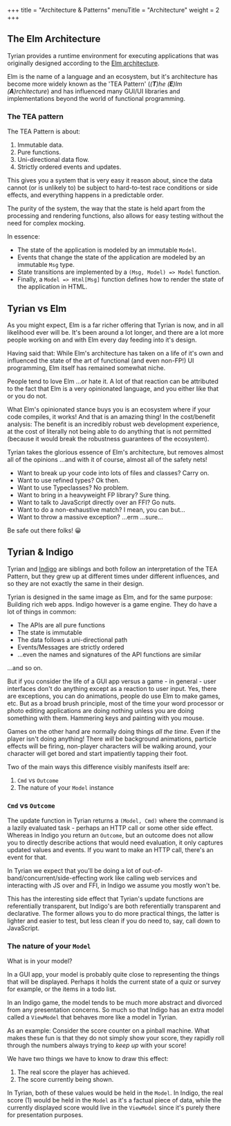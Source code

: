 +++
title = "Architecture & Patterns"
menuTitle = "Architecture"
weight = 2
+++

## The Elm Architecture

Tyrian provides a runtime environment for executing applications that was originally designed according to the [Elm architecture](https://guide.elm-lang.org/architecture/).

Elm is the name of a language and an ecosystem, but it's architecture has become more widely known as the 'TEA Pattern' (_(**T**)he (**E**)lm (**A**)rchitecture_) and has influenced many GUI/UI libraries and implementations beyond the world of functional programming.

### The TEA pattern

The TEA Pattern is about:

1. Immutable data.
2. Pure functions.
3. Uni-directional data flow.
4. Strictly ordered events and updates.

This gives you a system that is very easy it reason about, since the data cannot (or is unlikely to) be subject to hard-to-test race conditions or side effects, and everything happens in a predictable order.

The purity of the system, the way that the state is held apart from the processing and rendering functions, also allows for easy testing without the need for complex mocking.

In essence:

- The state of the application is modeled by an immutable `Model`.
- Events that change the state of the application are modeled by an immutable `Msg` type.
- State transitions are implemented by a `(Msg, Model) => Model` function.
- Finally, a `Model => Html[Msg]` function defines how to render the state of the application in HTML.

## Tyrian vs Elm

As you might expect, Elm is a far richer offering that Tyrian is now, and in all likelihood ever will be. It's been around a lot longer, and there are a lot more people working on and with Elm every day feeding into it's design.

Having said that: While Elm's architecture has taken on a life of it's own and influenced the state of the art of functional (and even non-FP!) UI programming, Elm itself has remained somewhat niche.

People tend to love Elm ...or hate it. A lot of that reaction can be attributed to the fact that Elm is a very opinionated language, and you either like that or you do not.

What Elm's opinionated stance buys you is an ecosystem where if your code compiles, it works! And that is an amazing thing! In the cost/benefit analysis: The benefit is an incredibly robust web development experience, at the cost of literally not being able to do anything that is not permitted (because it would break the robustness guarantees of the ecosystem).

Tyrian takes the glorious essence of Elm's architecture, but removes almost all of the opinions ...and with it of course, almost all of the safety nets!

- Want to break up your code into lots of files and classes? Carry on.
- Want to use refined types? Ok then.
- Want to use Typeclasses? No problem.
- Want to bring in a heavyweight FP library? Sure thing.
- Want to talk to JavaScript directly over an FFI? Go nuts.
- Want to do a non-exhaustive match? I mean, you can but...
- Want to throw a massive exception? ...erm ...sure...

Be safe out there folks! 😀

## Tyrian & Indigo

Tyrian and [Indigo](https://indigoengine.io/) are siblings and both follow an interpretation of the TEA Pattern, but they grew up at different times under different influences, and so they are not exactly the same in their design.

Tyrian is designed in the same image as Elm, and for the same purpose: Building rich web apps. Indigo however is a game engine. They do have a lot of things in common:

- The APIs are all pure functions
- The state is immutable
- The data follows a uni-directional path
- Events/Messages are strictly ordered
- ...even the names and signatures of the API functions are similar

...and so on.

But if you consider the life of a GUI app versus a game - in general - user interfaces don't do anything except as a reaction to user input. Yes, there are exceptions, you can do animations, people do use Elm to make games, etc. But as a broad brush principle, most of the time your word processor or photo editing applications are doing nothing unless you are doing something with them. Hammering keys and painting with you mouse.

Games on the other hand are normally doing things _all the time_. Even if the player isn't doing anything! There _will_ be background animations, particle effects will be firing, non-player characters will be walking around, your character will get bored and start impatiently tapping their foot.

Two of the main ways this difference visibly manifests itself are:

1. `Cmd` vs `Outcome`
2. The nature of your `Model` instance

### `Cmd` vs `Outcome`

The update function in Tyrian returns a `(Model, Cmd)` where the command is a lazily evaluated task - perhaps an HTTP call or some other side effect. Whereas in Indigo you return an `Outcome`, but an outcome does not allow you to directly describe actions that would need evaluation, it only captures updated values and events. If you want to make an HTTP call, there's an event for that.

In Tyrian we expect that you'll be doing a lot of out-of-band/concurrent/side-effecting work like calling web services and interacting with JS over and FFI, in Indigo we assume you mostly won't be.

This has the interesting side effect that Tyrian's update functions are referentially transparent, but Indigo's are both referentially transparent and declarative. The former allows you to do more practical things, the latter is lighter and easier to test, but less clean if you do need to, say, call down to JavaScript.

### The nature of your `Model`

What is in your model?

In a GUI app, your model is probably quite close to representing the things that will be displayed. Perhaps it holds the current state of a quiz or survey for example, or the items in a todo list.

In an Indigo game, the model tends to be much more abstract and divorced from any presentation concerns. So much so that Indigo has an extra model called a `ViewModel` that behaves more like a model in Tyrian.

As an example: Consider the score counter on a pinball machine. What makes these fun is that they do not simply show your score, they rapidly roll through the numbers always trying to _keep up_ with your score!

We have two things we have to know to draw this effect:

1. The real score the player has achieved.
2. The score currently being shown.

In Tyrian, both of these values would be held in the `Model`.
In Indigo, the real score (1) would be held in the `Model` as it's a factual piece of data, while the currently displayed score would live in the `ViewModel` since it's purely there for presentation purposes.
